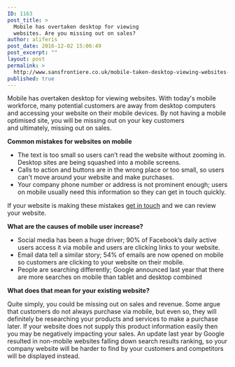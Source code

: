 ```yaml
---
ID: 1163
post_title: >
  Mobile has overtaken desktop for viewing
  websites. Are you missing out on sales?
author: aliferis
post_date: 2016-12-02 15:06:49
post_excerpt: ""
layout: post
permalink: >
  http://www.sansfrontiere.co.uk/mobile-taken-desktop-viewing-websites-missing-sales-installers/
published: true
---
```

<div>

Mobile has overtaken desktop for viewing websites. With today's mobile workforce, many potential customers are away from desktop computers and accessing your website on their mobile devices. By not having a mobile optimised site, you will be missing out on your key customers and ultimately, missing out on sales.

<strong>Common mistakes for websites on mobile</strong>
<ul>
 	<li>The text is too small so users can’t read the website without zooming in. Desktop sites are being squashed into a mobile screens.</li>
 	<li>Calls to action and buttons are in the wrong place or too small, so users can't move around your website and make purchases.</li>
 	<li>Your company phone number or address is not prominent enough; users on mobile usually need this information so they can get in touch quickly.</li>
</ul>
If your website is making these mistakes <a href="mailto:jason@sansfrontiere.co.uk">get in touch</a> and we can review your website.

<strong>What are the causes of mobile user increase?</strong>
<ul>
 	<li>Social media has been a huge driver; 90% of Facebook’s daily active users access it via mobile and users are clicking links to your website.</li>
 	<li>Email data tell a similar story; 54% of emails are now opened on mobile so customers are clicking to your website on their mobile.</li>
 	<li>People are searching differently; Google announced last year that there are more searches on mobile than tablet and desktop combined</li>
</ul>
</div>
<div align="center"></div>
<div>

<strong>What does that mean for your existing website?</strong>

Quite simply, you could be missing out on sales and revenue. Some argue that customers do not always purchase via mobile, but even so, they will definitely be researching your products and services to make a purchase later. If your website does not supply this product information easily then you may be negatively impacting your sales. An update last year by Google resulted in non-mobile websites falling down search results ranking, so your company website will be harder to find by your customers and competitors will be displayed instead.

</div>